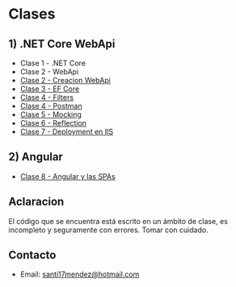 # Clases

## 1) .NET Core WebApi
* Clase 1 - .NET Core
* Clase 2 - WebApi
* [Clase 2 - Creacion WebApi](/Clases/Clase%202%20-%20Creacion.md)
* [Clase 3 - EF Core](/Clases/Clase%203%20-%20EntityFrameworkCore.md)
* [Clase 4 - Filters](/Clases/Clase%204%20-%20Filters.md)
* [Clase 4 - Postman](/Clases/Clase%204%20-%20Postman.pdf)
* [Clase 5 - Mocking](/Clases/Clase%205%20-%20Mocking.md)
* [Clase 6 - Reflection](/Clases/Clase%206%20-%20Reflection.md)
* [Clase 7 - Deployment en IIS](/Clases/Clase%207%20-%20Deployment%20en%20IIS.md)
## 2) Angular
* [Clase 8 - Angular y las SPAs](/Clases/Clase%208%20-%20Angular%20y%20las%20SPAs.md)

## Aclaracion
El código que se encuentra está escrito en un ámbito de clase, es incompleto y seguramente con errores. Tomar con cuidado.

## Contacto
* Email: [santi17mendez@hotmail.com](mailto:santi17mendez@hotmail.com)
